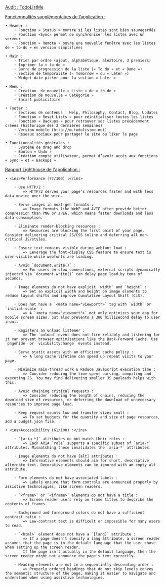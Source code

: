 <ins>Audit : TodoListMe</ins>


<ins>Fonctionnalités supplémentaires de l’application :</ins>

    • Header :
        ◦ Fonction « Status » montre si les listes sont bien sauvegardés
        ◦ Fonction «Sync» permet de synchroniser les listes avec un serveur
        ◦ Fonction « Remote » ouvre une nouvelle fenêtre avec les listes de « to-do » en version simplifiées

    • Main :
        ◦ Trier par ordre (ajout, alphabétique, aléatoire, 3 premiers)
        ◦ Imprimer la « to-do »
        ◦ Barre de progression de la liste (« To do » et « Done »)
        ◦ Section de temporalité (« Tomorrow » ou « Later »)
        ◦ Widget date picker pour la section « Later »

    • Menu :
        ◦ Création  de nouvelle « Liste » de « to-do »
        ◦ Création de nouvelle « Catégorie »
        ◦ Encart publicitaire

    • Footer :
        ◦ Sections de contenus : Help, Philosophy, Contact, Blog, Updates
        ◦ Fonction « Reset Lists » pour réinitialiser toutes les listes
        ◦ Fonction « Backups » pour retrouver ses listes précédemment créées (historique des 2 dernières semaines)
        ◦ Version mobile (http://m.todolistme.net)
        ◦ Réseaux sociaux pour partager le site ou liker la page

    • Fonctionnalités générales :
        ◦ Système de drag and drop
        ◦ Bouton « Undo »
        ◦ Création compte utilisateur, permet d’avoir accès aux fonctions « Sync » et « Backups »


<ins>Rapport Lighthouse de l'application :</ins>

    • <ins>Performance (77/100) :</ins>

        ◦ Use HTTP/2 :
            => HTTP/2 serves your page's resources faster and with less data moving over the wire.

        ◦ Serve images in next-gen formats :
            => Image formats like WebP and AVIF often provide better compression than PNG or JPEG, which means faster downloads and less data consumption.

        ◦ Eliminate render-blocking resources :
            => Resources are blocking the first paint of your page. Consider delivering critical JS/CSS inline and deferring all non-critical JS/styles.

        ◦ Ensure text remains visible during webfont load :
            => Leverage the font-display CSS feature to ensure text is user-visible while webfonts are loading.

        ◦ Avoid `document.write()` :
            => For users on slow connections, external scripts dynamically injected via `document.write()` can delay page load by tens of seconds.
        
        ◦ Image elements do not have explicit `width` and `height` :
            => Set an explicit width and height on image elements to reduce layout shifts and improve Cumulative Layout Shift (CLS).
        
        ◦ Does not have a `<meta name="viewport">` tag with `width` or `initial-scale` :
            => A `<meta name="viewport">` not only optimizes your app for mobile screen sizes, but also prevents a 300 millisecond delay to user input.

        ◦ Registers an unload listener :
            => The `unload` event does not fire reliably and listening for it can prevent browser optimizations like the Back-Forward Cache. Use `pagehide` or `visibilitychange` events instead.

        ◦ Serve static assets with an efficient cache policy :
            => A long cache lifetime can speed up repeat visits to your page.

        ◦ Minimize main-thread work & Reduce JavaScript execution time :
            => Consider reducing the time spent parsing, compiling and executing JS. You may find delivering smaller JS payloads helps with this.
        
        ◦ Avoid chaining critical requests :
            => Consider reducing the length of chains, reducing the download size of resources, or deferring the download of unnecessary resources to improve page load.

        ◦ Keep request counts low and transfer sizes small :
            => To set budgets for the quantity and size of page resources, add a budget.json file.

    • <ins>Accessibility (61/100) :</ins>

        ◦ `[aria-*]` attributes do not match their roles :
            => Each ARIA `role` supports a specific subset of `aria-*` attributes. Mismatching these invalidates the `aria-*` attributes.

        ◦ Image elements do not have [alt] attributes :
            => Informative elements should aim for short, descriptive alternate text. Decorative elements can be ignored with an empty alt attribute.

        ◦ Form elements do not have associated labels :
            => Labels ensure that form controls are announced properly by assistive technologies, like screen readers.

        ◦ `<frame>` or `<iframe>` elements do not have a title :
            => Screen reader users rely on frame titles to describe the contents of frames.

        ◦ Background and foreground colors do not have a sufficient contrast ratio :
            => Low-contrast text is difficult or impossible for many users to read.
        
        ◦ `<html>` element does not have a `[lang]` attribute :
            => If a page doesn't specify a lang attribute, a screen reader assumes that the page is in the default language that the user chose when setting up the screen reader.
            If the page isn't actually in the default language, then the screen reader might not announce the page's text correctly.
        
        ◦ Heading elements are not in a sequentially-descending order :
            => Properly ordered headings that do not skip levels convey the semantic structure of the page, making it easier to navigate and understand when using assistive technologies.
